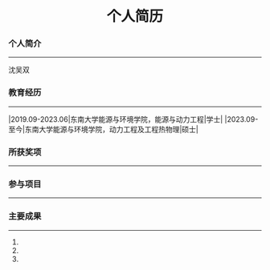 # <center>个人简历</center>

### 个人简介
___
沈吴双

### 教育经历
___
<style>
  td, th
  { border: none!important; }
</style>
|2019.09-2023.06|东南大学能源与环境学院，能源与动力工程|学士|
|2023.09-至今|东南大学能源与环境学院，动力工程及工程热物理|硕士|

### 所获奖项
___


### 参与项目
___


### 主要成果
___
1.
1.
1.

